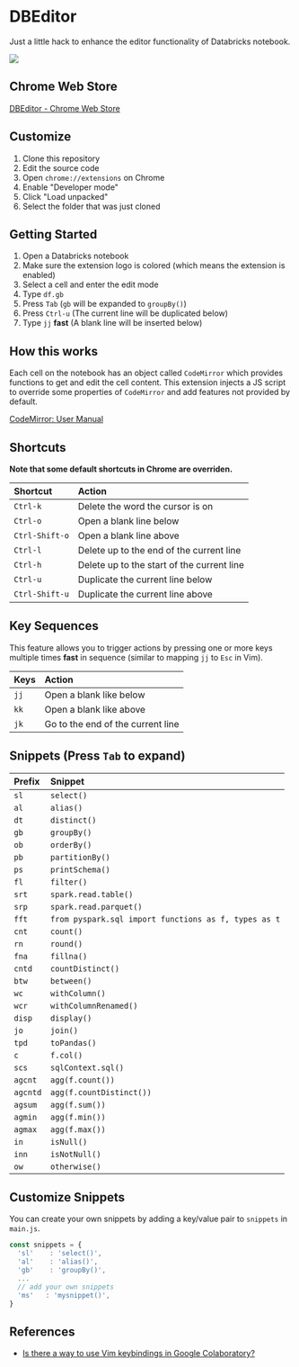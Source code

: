 # DBEditor

Just a little hack to enhance the editor functionality of Databricks notebook.

<kbd>
  <img src="https://user-images.githubusercontent.com/17039389/53938304-21371780-40f3-11e9-949e-00c38dddf488.gif">
</kbd>

## Chrome Web Store

[DBEditor - Chrome Web Store](https://chrome.google.com/webstore/detail/dbeditor/nlnifkmijjmmoaindmhbcdfinkcmfafj)

## Customize

1. Clone this repository
1. Edit the source code
1. Open `chrome://extensions` on Chrome
1. Enable "Developer mode"
1. Click "Load unpacked"
1. Select the folder that was just cloned

## Getting Started

1. Open a Databricks notebook
1. Make sure the extension logo is colored (which means the extension is enabled)
1. Select a cell and enter the edit mode
1. Type `df.gb`
1. Press `Tab` (`gb` will be expanded to `groupBy()`)
1. Press `Ctrl-u` (The current line will be duplicated below)
1. Type `jj` **fast** (A blank line will be inserted below)

## How this works

Each cell on the notebook has an object called `CodeMirror` which provides functions to get and edit the cell content. This extension injects a JS script to override some properties of `CodeMirror` and add features not provided by default.

[CodeMirror: User Manual](https://codemirror.net/doc/manual.html)

## Shortcuts

**Note that some default shortcuts in Chrome are overriden.**

| Shortcut       | Action                                     |
| :------------- | :----------------------------------------- |
| `Ctrl-k`       | Delete the word the cursor is on           |
| `Ctrl-o`       | Open a blank line below                    |
| `Ctrl-Shift-o` | Open a blank line above                    |
| `Ctrl-l`       | Delete up to the end of the current line   |
| `Ctrl-h`       | Delete up to the start of the current line |
| `Ctrl-u`       | Duplicate the current line below           |
| `Ctrl-Shift-u` | Duplicate the current line above           |

## Key Sequences

This feature allows you to trigger actions by pressing one or more keys multiple times **fast** in sequence (similar to mapping `jj` to `Esc` in Vim).

| Keys | Action                            |
| :--- | :-------------------------------- |
| `jj` | Open a blank like below           |
| `kk` | Open a blank like above           |
| `jk` | Go to the end of the current line |

## Snippets (Press `Tab` to expand)

| Prefix   | Snippet                                              |
| :------- | :--------------------------------------------------- |
| `sl`     | `select()`                                           |
| `al`     | `alias()`                                            |
| `dt`     | `distinct()`                                         |
| `gb`     | `groupBy()`                                          |
| `ob`     | `orderBy()`                                          |
| `pb`     | `partitionBy()`                                      |
| `ps`     | `printSchema()`                                      |
| `fl`     | `filter()`                                           |
| `srt`    | `spark.read.table()`                                 |
| `srp`    | `spark.read.parquet()`                               |
| `fft`    | `from pyspark.sql import functions as f, types as t` |
| `cnt`    | `count()`                                            |
| `rn`     | `round()`                                            |
| `fna`    | `fillna()`                                           |
| `cntd`   | `countDistinct()`                                    |
| `btw`    | `between()`                                          |
| `wc`     | `withColumn()`                                       |
| `wcr`    | `withColumnRenamed()`                                |
| `disp`   | `display()`                                          |
| `jo`     | `join()`                                             |
| `tpd`    | `toPandas()`                                         |
| `c`      | `f.col()`                                            |
| `scs`    | `sqlContext.sql()`                                   |
| `agcnt`  | `agg(f.count())`                                     |
| `agcntd` | `agg(f.countDistinct())`                             |
| `agsum`  | `agg(f.sum())`                                       |
| `agmin`  | `agg(f.min())`                                       |
| `agmax`  | `agg(f.max())`                                       |
| `in`     | `isNull()`                                           |
| `inn`    | `isNotNull()`                                        |
| `ow`     | `otherwise()`                                        |

## Customize Snippets

You can create your own snippets by adding a key/value pair to `snippets` in `main.js`.

```js
const snippets = {
  'sl'    : 'select()',
  'al'    : 'alias()',
  'gb'    : 'groupBy()',
  ...
  // add your own snippets
  'ms'   : 'mysnippet()',
}
```

## References

- [Is there a way to use Vim keybindings in Google Colaboratory?](https://stackoverflow.com/questions/48674326/is-there-a-way-to-use-vim-keybindings-in-google-colaboratory)
